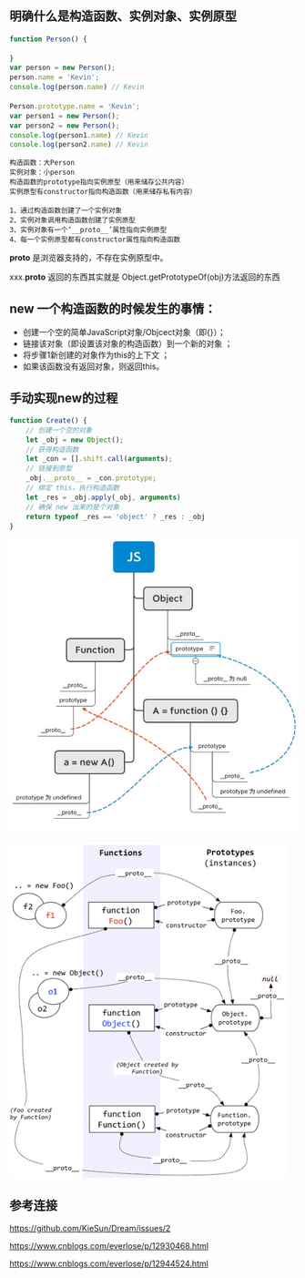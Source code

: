 ## 明确什么是构造函数、实例对象、实例原型

```javascript
function Person() {

}
var person = new Person();
person.name = 'Kevin';
console.log(person.name) // Kevin

Person.prototype.name = 'Kevin';
var person1 = new Person();
var person2 = new Person();
console.log(person1.name) // Kevin
console.log(person2.name) // Kevin
```

    构造函数：大Person
    实例对象：小person
    构造函数的prototype指向实例原型（用来储存公共内容）
    实例原型有constructor指向构造函数（用来储存私有内容）

    1、通过构造函数创建了一个实例对象
    2、实例对象调用构造函数创建了实例原型
    3、实例对象有一个‘__proto__’属性指向实例原型
    4、每一个实例原型都有constructor属性指向构造函数

__proto__ 是浏览器支持的，不存在实例原型中。

xxx.__proto__  返回的东西其实就是 Object.getPrototypeOf(obj)方法返回的东西

## new 一个构造函数的时候发生的事情：
- 创建一个空的简单JavaScript对象/Objcect对象（即{}）；
- 链接该对象（即设置该对象的构造函数）到一个新的对象 ；
- 将步骤1新创建的对象作为this的上下文 ；
- 如果该函数没有返回对象，则返回this。

## 手动实现new的过程

```javascript
function Create() {
    // 创建一个空的对象
    let _obj = new Object();
    // 获得构造函数
    let _con = [].shift.call(arguments);
    // 链接到原型
    _obj.__proto__ = _con.prototype;
    // 绑定 this，执行构造函数
    let _res = _obj.apply(_obj, arguments)
    // 确保 new 出来的是个对象
    return typeof _res == 'object' ? _res : _obj
}
```

![img.png](img/img.png)

![img_1.png](img/img_1.png)

## 参考连接

https://github.com/KieSun/Dream/issues/2

https://www.cnblogs.com/everlose/p/12930468.html

https://www.cnblogs.com/everlose/p/12944524.html